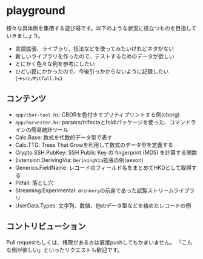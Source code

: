 playground
====

様々な具体例を集積する遊び場です。以下のような状況に役立つものを目指していきましょう。

* 言語拡張、ライブラリ、技法などを使ってみたいけれどネタがない
* 新しいライブラリを作ったので、テストするためのデータが欲しい
* とにかく色々な例を参考にしたい
* ひどい罠にかかったので、今後引っかからないように記録したい(→`src/Pitfall.hs`)

コンテンツ
----

* `app/cbor-tool.hs`: CBORを色付きでプリティプリントする例(cborg)
* `app/harvester.hs`: parsers/trifectaとfoldlパッケージを使った、コマンドラインの簡易統計ツール
* Calc.Base: 数式を代数的データ型で表す
* Calc.TTG: Trees That Growを利用して数式のデータ型を定義する
* Crypto.SSH.PubKey: SSH Public Key の fingerprint (MD5) を計算する関数
* Extension.DerivingVia: `DerivingVia`拡張の例(aeson)
* Generics.FieldName: レコードのフィールド名をまとめてHKDとして取得する
* Pitfall: 落とし穴
* Streaming.Experimental: `drinkery`の前身であった試製ストリームライブラリ
* UserData.Types: 文字列、数値、他のデータ型などを絡めたレコードの例

コントリビューション
----

Pull requestもしくは、権限がある方は直接pushしてもかまいません。
「こんな例が欲しい」といったリクエストも歓迎です。
